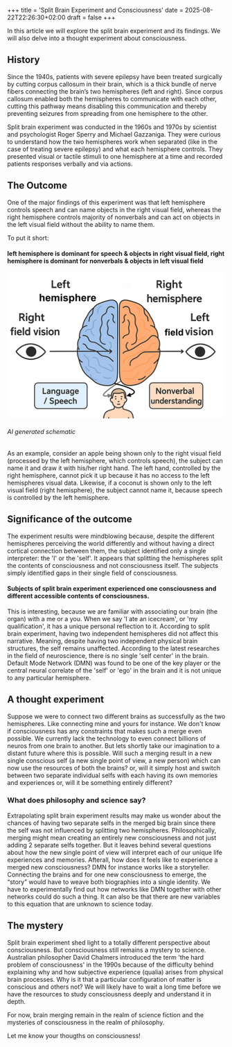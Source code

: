 +++
title = 'Split Brain Experiment and Consciousness'
date = 2025-08-22T22:26:30+02:00
draft = false
+++

In this article we will explore the split brain experiment and its findings. We will also delve into a thought experiment about consciousness. 

## History
Since the 1940s, patients with severe epilepsy have been treated surgically by cutting corpus callosum in their brain, which is a thick bundle of nerve fibers connecting the brain’s two hemispheres (left and right). Since corpus callosum enabled both the hemispheres to communicate with each other, cutting this pathway means disabling this communication and thereby preventing seizures from spreading from one hemisphere to the other. 

Split brain experiment was conducted in the 1960s and 1970s by scientist and psychologist Roger Sperry and Michael Gazzaniga. They were curious to understand how the two hemispheres work when separated (like in the case of treating severe epilepsy) and what each hemisphere controls. They presented visual or tactile stimuli to one hemisphere at a time and recorded patients responses verbally and via actions. 

## The Outcome
One of the major findings of this experiment was that left hemisphere controls speech and can name objects in the right visual field, whereas the right hemisphere controls majority of nonverbals and can act on objects in the left visual field without the ability to name them. 

To put it short:
#### left hemisphere is dominant for speech & objects in right visual field, right hemisphere is dominant for nonverbals & objects in left visual field

![alt text](./test.png)
###### AI generated schematic

As an example, consider an apple being shown only to the right visual field (processed by the left hemisphere, which controls speech), the subject can name it and draw it with his/her right hand. The left hand, controlled by the right hemisphere, cannot pick it up because it has no access to the left hemispheres visual data. Likewise, if a coconut is shown only to the left visual field (right hemisphere), the subject cannot name it, because speech is controlled by the left hemisphere.


## Significance of the outcome
The experiment results were mindblowing because, despite the different hemispheres perceiving the world differently and without having a direct cortical connection between them, the subject identified only a single interpreter: the 'I' or the 'self'. It appears that splitting the hemispheres split the contents of consciousness and not consciousness itself. The subjects simply identified gaps in their single field of consciousness. 

#### Subjects of split brain experiment experienced one consciousness and different accessible contents of consciousness.

This is interesting, because we are familiar with associating our brain (the organ) with a me or a you. When we say 'I ate an icecream', or 'my qualification', it has a unique personal reflection to it. According to split brain experiment, having two independent hemispheres did not affect this narrative. Meaning, despite having two independent physical brain structures, the self remains unaffected. According to the latest researches in the field of neuroscience, there is no single 'self center' in the brain. Default Mode Network (DMN) was found to be one of the key player or the central neural correlate of the 'self' or 'ego' in the brain and it is not unique to any particular hemisphere. 

## A thought experiment
Suppose we were to connect two different brains as successfully as the two hemispheres. Like connecting mine and yours for instance. We don't know if consciousness has any constraints that makes such a merge even possible. We currently lack the technology to even connect billions of neuros from one brain to another. But lets shortly take our imagination to a distant future where this is possible. Will such a merging result in a new single conscious self (a new single point of view, a new person) which can now use the resources of both the brains? or, will it simply host and switch between two separate individual selfs with each having its own memories and experiences or, will it be something entirely different?

### What does philosophy and science say?
Extrapolating split brain experiment results may make us wonder about the chances of having two separate selfs in the merged big brain since there the self was not influenced by splitting two hemispheres. Philosophically, merging might mean creating an entirely new consciousness and not just adding 2 separate selfs together. But it leaves behind several questions about how the new single point of view will interpret each of our unique life experiences and memories. Afterall, how does it feels like to experience a merged new consciousness? DMN for instance works like a storyteller. Connecting the brains and for one new consciousness to emerge, the “story” would have to weave both biographies into a single identity. We have to experimentally find out how networks like DMN together with other networks could do such a thing. It can also be that there are new variables to this equation that are unknown to science today.

## The mystery
Split brain experiment shed light to a totally different perspective about consciousness. But consciousness still remains a mystery to science. Australian philosopher David Chalmers introduced the term 'the hard problem of consciousness' in the 1990s because of the difficulty behind explaining why and how subjective experience (qualia) arises from physical brain processes. Why is it that a particular configuration of matter is conscious and others not? We will likely have to wait a long time before we have the resources to study consciousness deeply and understand it in depth. 

For now, brain merging remain in the realm of science fiction and the mysteries of consciousness in the realm of philosophy. 

Let me know your thougths on consciousness!
